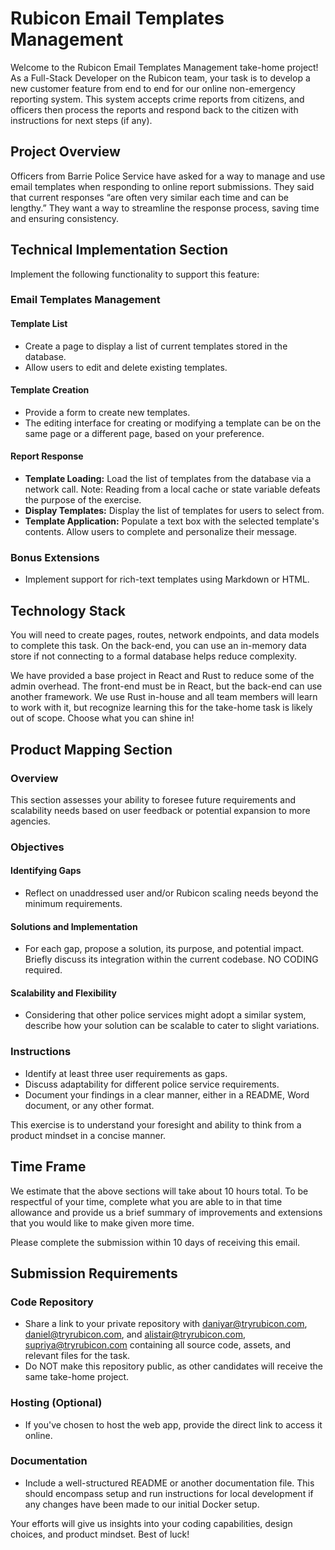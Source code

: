 # Rubicon Email Templates Management

Welcome to the Rubicon Email Templates Management take-home project! As a Full-Stack Developer on the Rubicon team, your task is to develop a new customer feature from end to end for our online non-emergency reporting system. This system accepts crime reports from citizens, and officers then process the reports and respond back to the citizen with instructions for next steps (if any).

## Project Overview

Officers from Barrie Police Service have asked for a way to manage and use email templates when responding to online report submissions. They said that current responses “are often very similar each time and can be lengthy.” They want a way to streamline the response process, saving time and ensuring consistency.

## Technical Implementation Section

Implement the following functionality to support this feature:

### Email Templates Management

#### Template List

- Create a page to display a list of current templates stored in the database.
- Allow users to edit and delete existing templates.

#### Template Creation

- Provide a form to create new templates.
- The editing interface for creating or modifying a template can be on the same page or a different page, based on your preference.

#### Report Response

- **Template Loading:** Load the list of templates from the database via a network call. Note: Reading from a local cache or state variable defeats the purpose of the exercise.
- **Display Templates:** Display the list of templates for users to select from.
- **Template Application:** Populate a text box with the selected template's contents. Allow users to complete and personalize their message.

### Bonus Extensions

- Implement support for rich-text templates using Markdown or HTML.

## Technology Stack

You will need to create pages, routes, network endpoints, and data models to complete this task. On the back-end, you can use an in-memory data store if not connecting to a formal database helps reduce complexity.

We have provided a base project in React and Rust to reduce some of the admin overhead. The front-end must be in React, but the back-end can use another framework. We use Rust in-house and all team members will learn to work with it, but recognize learning this for the take-home task is likely out of scope. Choose what you can shine in!

## Product Mapping Section

### Overview

This section assesses your ability to foresee future requirements and scalability needs based on user feedback or potential expansion to more agencies.

### Objectives

#### Identifying Gaps

- Reflect on unaddressed user and/or Rubicon scaling needs beyond the minimum requirements.

#### Solutions and Implementation

- For each gap, propose a solution, its purpose, and potential impact. Briefly discuss its integration within the current codebase. NO CODING required.

#### Scalability and Flexibility

- Considering that other police services might adopt a similar system, describe how your solution can be scalable to cater to slight variations.

### Instructions

- Identify at least three user requirements as gaps.
- Discuss adaptability for different police service requirements.
- Document your findings in a clear manner, either in a README, Word document, or any other format.

This exercise is to understand your foresight and ability to think from a product mindset in a concise manner.

## Time Frame

We estimate that the above sections will take about 10 hours total. To be respectful of your time, complete what you are able to in that time allowance and provide us a brief summary of improvements and extensions that you would like to make given more time.

Please complete the submission within 10 days of receiving this email.

## Submission Requirements

### Code Repository

- Share a link to your private repository with daniyar@tryrubicon.com, daniel@tryrubicon.com, and alistair@tryrubicon.com, supriya@tryrubicon.com containing all source code, assets, and relevant files for the task.
- Do NOT make this repository public, as other candidates will receive the same take-home project.

### Hosting (Optional)

- If you've chosen to host the web app, provide the direct link to access it online.

### Documentation

- Include a well-structured README or another documentation file. This should encompass setup and run instructions for local development if any changes have been made to our initial Docker setup.

Your efforts will give us insights into your coding capabilities, design choices, and product mindset. Best of luck!
